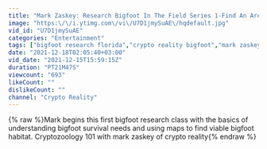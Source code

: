 ```yaml
---
title: "Mark Zaskey: Research Bigfoot In The Field Series 1-Find An Area"
image: "https:\/\/i.ytimg.com\/vi\/U7D1jmySuAE\/hqdefault.jpg"
vid_id: "U7D1jmySuAE"
categories: "Entertainment"
tags: ["bigfoot research florida","crypto reality bigfoot","mark zaskey bigfoot"]
date: "2021-12-18T02:05:40+03:00"
vid_date: "2021-12-15T15:59:15Z"
duration: "PT21M47S"
viewcount: "693"
likeCount: ""
dislikeCount: ""
channel: "Crypto Reality"
---
```

{% raw %}Mark begins this first bigfoot research class with the basics of understanding bigfoot survival needs and using maps to find viable bigfoot habitat. Cryptozoology 101 with mark zaskey of crypto reality{% endraw %}
